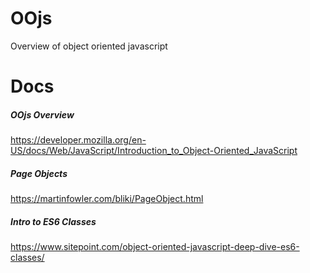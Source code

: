 # OOjs
Overview of object oriented javascript

# Docs

##### OOjs Overview

https://developer.mozilla.org/en-US/docs/Web/JavaScript/Introduction_to_Object-Oriented_JavaScript

##### Page Objects
https://martinfowler.com/bliki/PageObject.html

##### Intro to ES6 Classes
https://www.sitepoint.com/object-oriented-javascript-deep-dive-es6-classes/


